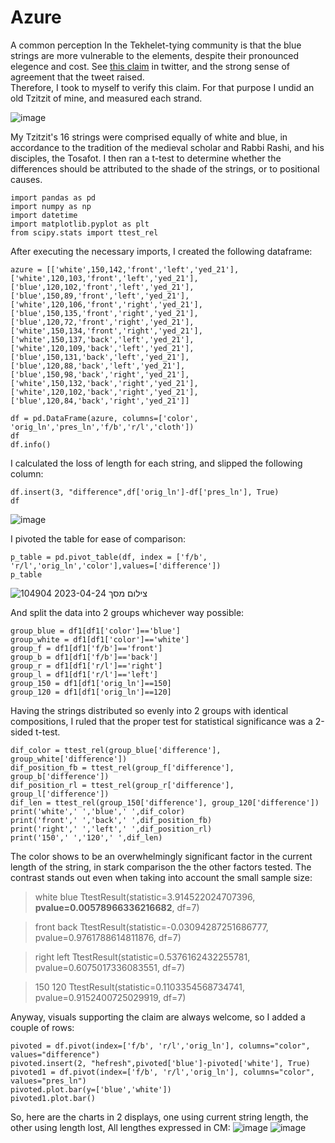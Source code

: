 # Azure
A common perception In the Tekhelet-tying community is that the blue strings are more vulnerable to the elements, despite their pronounced elegence and cost.
See [this claim](https://twitter.com/shalom_kahana/status/1631060881772609539?t=ZT7xLtskc37uN5zoCoaXeA&s=19) in twitter, and the strong sense of agreement that the tweet raised.  
Therefore, I took to myself to verify this claim.
For that purpose I undid an old Tzitzit of mine, and measured each strand.

![image](https://user-images.githubusercontent.com/131248454/233946185-c152daad-5cf9-433f-9909-5c33e3042d80.png)


My Tzitzit's 16 strings were comprised equally of white and blue, in accordance to the tradition of the medieval scholar and Rabbi Rashi, and his disciples, the Tosafot.
I then ran a t-test to determine whether the differences should be attributed to the shade of the strings, or to positional causes.

    import pandas as pd
    import numpy as np
    import datetime
    import matplotlib.pyplot as plt
    from scipy.stats import ttest_rel

After executing the necessary imports, I created the following dataframe:


    azure = [['white',150,142,'front','left','yed_21'],
    ['white',120,103,'front','left','yed_21'],
    ['blue',120,102,'front','left','yed_21'],
    ['blue',150,89,'front','left','yed_21'],
    ['white',120,106,'front','right','yed_21'],
    ['blue',150,135,'front','right','yed_21'],
    ['blue',120,72,'front','right','yed_21'],
    ['white',150,134,'front','right','yed_21'],
    ['white',150,137,'back','left','yed_21'],
    ['white',120,109,'back','left','yed_21'],
    ['blue',150,131,'back','left','yed_21'],
    ['blue',120,88,'back','left','yed_21'],
    ['blue',150,98,'back','right','yed_21'],
    ['white',150,132,'back','right','yed_21'],
    ['white',120,102,'back','right','yed_21'],
    ['blue',120,84,'back','right','yed_21']]
    
    df = pd.DataFrame(azure, columns=['color', 'orig_ln','pres_ln','f/b','r/l','cloth']) 
    df
    df.info()
    
I calculated the loss of length for each string, and slipped the following column:


    df.insert(3, "difference",df['orig_ln']-df['pres_ln'], True)
    df
![image](https://user-images.githubusercontent.com/131248454/233931497-cd2573b2-0715-47da-b7ff-617e55ff4f3b.png)

I pivoted the table for ease of comparison:


    p_table = pd.pivot_table(df, index = ['f/b', 'r/l','orig_ln','color'],values=['difference'])
    p_table
![צילום מסך 2023-04-24 104904](https://user-images.githubusercontent.com/131248454/233932734-129d09f9-ae54-4770-a9bc-05110d5911b9.png)

And split the data into 2 groups whichever way possible:


    group_blue = df1[df1['color']=='blue']
    group_white = df1[df1['color']=='white']
    group_f = df1[df1['f/b']=='front']
    group_b = df1[df1['f/b']=='back']
    group_r = df1[df1['r/l']=='right']
    group_l = df1[df1['r/l']=='left']
    group_150 = df1[df1['orig_ln']==150]
    group_120 = df1[df1['orig_ln']==120]
    
 Having the strings distributed so evenly into 2 groups with identical compositions, I ruled that the proper test for statistical significance was a 2-sided t-test.
 
 
    dif_color = ttest_rel(group_blue['difference'], group_white['difference'])
    dif_position_fb = ttest_rel(group_f['difference'], group_b['difference'])
    dif_position_rl = ttest_rel(group_r['difference'], group_l['difference'])
    dif_len = ttest_rel(group_150['difference'], group_120['difference'])
    print('white',' ','blue',' ',dif_color)
    print('front',' ','back',' ',dif_position_fb)
    print('right',' ','left',' ',dif_position_rl)
    print('150',' ','120',' ',dif_len)

The color shows to be an overwhelmingly significant factor in the current length of the string, in stark comparison the the other factors tested.
The contrast stands out even when taking into account the small sample size:

>white   blue   TtestResult(statistic=3.914522024707396, **pvalue=0.00578966336216682**, df=7)

>front   back   TtestResult(statistic=-0.03094287251686777, pvalue=0.9761788614811876, df=7)

>right   left   TtestResult(statistic=0.5376162432255781, pvalue=0.6075017336083551, df=7)

>150   120   TtestResult(statistic=0.1103354568734741, pvalue=0.9152400725029919, df=7)

Anyway, visuals supporting the claim are always welcome, so I added a couple of rows:


    pivoted = df.pivot(index=['f/b', 'r/l','orig_ln'], columns="color", values="difference")
    pivoted.insert(2, "hefresh",pivoted['blue']-pivoted['white'], True)
    pivoted1 = df.pivot(index=['f/b', 'r/l','orig_ln'], columns="color", values="pres_ln")
    pivoted.plot.bar(y=['blue','white'])
    pivoted1.plot.bar()
    
So, here are the charts in 2 displays, one using current string length, the other using length lost, All lengthes expressed in CM:
![image](https://user-images.githubusercontent.com/131248454/233947719-d4b99bae-fde2-4111-a2de-2b00865529b7.png)
![image](https://user-images.githubusercontent.com/131248454/233947780-f0aa91d3-045b-4752-9c2a-acd78ce8865a.png)

